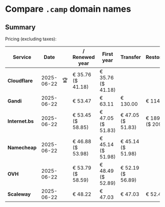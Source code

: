 # Compare `.camp` domain names

## Summary

Pricing (excluding taxes):

| Service | Date |  | / Renewed year | First year | Transfer | Restoration |
|--|--|--|--|--|--|--|
| **Cloudflare** | 2025-06-22 | 🏆 | € 35.76<br>($ 41.18) | € 35.76<br>($ 41.18) |  |  |
| **Gandi** | 2025-06-22 |  | € 53.47 | € 63.11 | € 130.00 | € 114.19 |
| **Internet.bs** | 2025-06-22 |  | € 53.45<br>($ 58.85) | € 47.05<br>($ 51.83) | € 47.05<br>($ 51.83) | € 189.79<br>($ 209.05) |
| **Namecheap** | 2025-06-22 |  | € 46.88<br>($ 53.98) | € 45.14<br>($ 51.98) | € 45.14<br>($ 51.98) |  |
| **OVH** | 2025-06-22 |  | € 53.79<br>($ 58.59) | € 48.49<br>($ 52.89) | € 52.19<br>($ 56.89) |  |
| **Scaleway** | 2025-06-22 |  | € 48.22 | € 47.03 | € 47.03 | € 52.46 |
